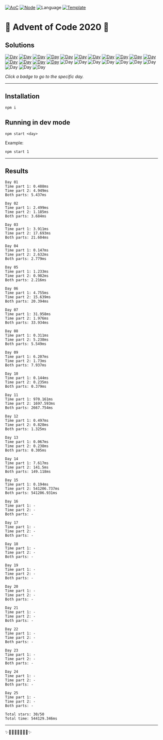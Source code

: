 <!-- Entries between SOLUTIONS and RESULTS tags are auto-generated -->

[![AoC](https://badgen.net/badge/AoC/2020/blue)](https://adventofcode.com/2020)
[![Node](https://badgen.net/badge/Node/v16.13.0+/blue)](https://nodejs.org/en/download/)
![Language](https://badgen.net/badge/Language/TypeScript/blue)
[![Template](https://badgen.net/badge/Template/aocrunner/blue)](https://github.com/caderek/aocrunner)

# 🎄 Advent of Code 2020 🎄

## Solutions

<!--SOLUTIONS-->

[![Day](https://badgen.net/badge/01/%E2%98%85%E2%98%85/green)](src/day01)
[![Day](https://badgen.net/badge/02/%E2%98%85%E2%98%85/green)](src/day02)
[![Day](https://badgen.net/badge/03/%E2%98%85%E2%98%85/green)](src/day03)
[![Day](https://badgen.net/badge/04/%E2%98%85%E2%98%85/green)](src/day04)
[![Day](https://badgen.net/badge/05/%E2%98%85%E2%98%85/green)](src/day05)
[![Day](https://badgen.net/badge/06/%E2%98%85%E2%98%85/green)](src/day06)
[![Day](https://badgen.net/badge/07/%E2%98%85%E2%98%85/green)](src/day07)
[![Day](https://badgen.net/badge/08/%E2%98%85%E2%98%85/green)](src/day08)
[![Day](https://badgen.net/badge/09/%E2%98%85%E2%98%85/green)](src/day09)
[![Day](https://badgen.net/badge/10/%E2%98%85%E2%98%85/green)](src/day10)
[![Day](https://badgen.net/badge/11/%E2%98%85%E2%98%85/green)](src/day11)
[![Day](https://badgen.net/badge/12/%E2%98%85%E2%98%85/green)](src/day12)
[![Day](https://badgen.net/badge/13/%E2%98%85%E2%98%85/green)](src/day13)
[![Day](https://badgen.net/badge/14/%E2%98%85%E2%98%85/green)](src/day14)
[![Day](https://badgen.net/badge/15/%E2%98%85%E2%98%85/green)](src/day15)
![Day](https://badgen.net/badge/16/%E2%98%86%E2%98%86/gray)
![Day](https://badgen.net/badge/17/%E2%98%86%E2%98%86/gray)
![Day](https://badgen.net/badge/18/%E2%98%86%E2%98%86/gray)
![Day](https://badgen.net/badge/19/%E2%98%86%E2%98%86/gray)
![Day](https://badgen.net/badge/20/%E2%98%86%E2%98%86/gray)
![Day](https://badgen.net/badge/21/%E2%98%86%E2%98%86/gray)
![Day](https://badgen.net/badge/22/%E2%98%86%E2%98%86/gray)
![Day](https://badgen.net/badge/23/%E2%98%86%E2%98%86/gray)
![Day](https://badgen.net/badge/24/%E2%98%86%E2%98%86/gray)
![Day](https://badgen.net/badge/25/%E2%98%86%E2%98%86/gray)

<!--/SOLUTIONS-->

_Click a badge to go to the specific day._

---

## Installation

```
npm i
```

## Running in dev mode

```
npm start <day>
```

Example:

```
npm start 1
```

---

## Results

<!--RESULTS-->

```
Day 01
Time part 1: 0.488ms
Time part 2: 4.949ms
Both parts: 5.437ms
```

```
Day 02
Time part 1: 2.499ms
Time part 2: 1.185ms
Both parts: 3.684ms
```

```
Day 03
Time part 1: 3.911ms
Time part 2: 17.693ms
Both parts: 21.604ms
```

```
Day 04
Time part 1: 0.147ms
Time part 2: 2.632ms
Both parts: 2.779ms
```

```
Day 05
Time part 1: 1.233ms
Time part 2: 0.982ms
Both parts: 2.216ms
```

```
Day 06
Time part 1: 4.755ms
Time part 2: 15.639ms
Both parts: 20.394ms
```

```
Day 07
Time part 1: 31.958ms
Time part 2: 1.976ms
Both parts: 33.934ms
```

```
Day 08
Time part 1: 0.311ms
Time part 2: 5.238ms
Both parts: 5.549ms
```

```
Day 09
Time part 1: 6.207ms
Time part 2: 1.73ms
Both parts: 7.937ms
```

```
Day 10
Time part 1: 0.144ms
Time part 2: 0.235ms
Both parts: 0.379ms
```

```
Day 11
Time part 1: 970.161ms
Time part 2: 1697.593ms
Both parts: 2667.754ms
```

```
Day 12
Time part 1: 0.497ms
Time part 2: 0.828ms
Both parts: 1.325ms
```

```
Day 13
Time part 1: 0.067ms
Time part 2: 0.238ms
Both parts: 0.305ms
```

```
Day 14
Time part 1: 7.617ms
Time part 2: 141.5ms
Both parts: 149.118ms
```

```
Day 15
Time part 1: 0.194ms
Time part 2: 541206.737ms
Both parts: 541206.931ms
```

```
Day 16
Time part 1: -
Time part 2: -
Both parts: -
```

```
Day 17
Time part 1: -
Time part 2: -
Both parts: -
```

```
Day 18
Time part 1: -
Time part 2: -
Both parts: -
```

```
Day 19
Time part 1: -
Time part 2: -
Both parts: -
```

```
Day 20
Time part 1: -
Time part 2: -
Both parts: -
```

```
Day 21
Time part 1: -
Time part 2: -
Both parts: -
```

```
Day 22
Time part 1: -
Time part 2: -
Both parts: -
```

```
Day 23
Time part 1: -
Time part 2: -
Both parts: -
```

```
Day 24
Time part 1: -
Time part 2: -
Both parts: -
```

```
Day 25
Time part 1: -
Time part 2: -
Both parts: -
```

```
Total stars: 30/50
Total time: 544129.346ms
```

<!--/RESULTS-->

---

✨🎄🎁🎄🎅🎄🎁🎄✨
